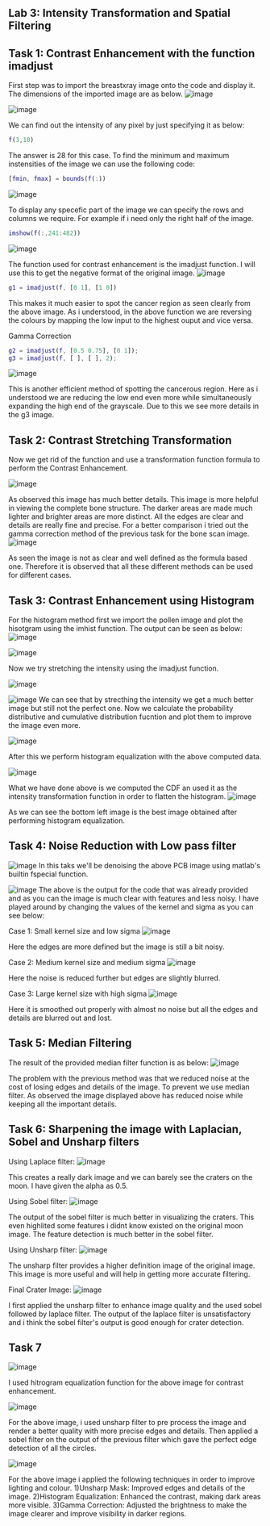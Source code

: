## Lab 3: Intensity Transformation and Spatial Filtering

## Task 1: Contrast Enhancement with the function imadjust

First step was to import the breastxray image onto the code and display it. The dimensions of the imported image are as below.
![image](https://github.com/user-attachments/assets/b12a4cda-d474-425f-ba30-a7d87895bb4b)

![image](https://github.com/user-attachments/assets/45a9daae-31c8-4e89-ac8f-089faadb493e)

We can find out the intensity of any pixel by just specifying it as below:
```matlab
f(3,10)
```
The answer is 28 for this case.
To find the minimum and maximum instensities of the image we can use the following code:
```matlab
[fmin, fmax] = bounds(f(:))
```
![image](https://github.com/user-attachments/assets/3361e1e6-bf0c-4789-bcd1-c2a4c8cf7c6a)

To display any specefic part of the image we can specify the rows and columns we require. For example if i need only the right half of the image.
```matlab
imshow(f(:,241:482))
```
![image](https://github.com/user-attachments/assets/ac0f749e-610d-4c60-90e8-226827079e7c)

The function used for contrast enhancement is the imadjust function. I will use this to get the negative format of the original image.
![image](https://github.com/user-attachments/assets/cc0a2476-aea8-4293-ac19-90854b3b6f20)
```matlab
g1 = imadjust(f, [0 1], [1 0])
```
This makes it much easier to spot the cancer region as seen clearly from the above image. As i understood, in the above function we are reversing the colours by mapping the low input to the highest ouput and vice versa.

Gamma Correction
```matlab
g2 = imadjust(f, [0.5 0.75], [0 1]);
g3 = imadjust(f, [ ], [ ], 2);
```
![image](https://github.com/user-attachments/assets/cc07cc8e-c12a-402e-a1ea-d2cb13904551)

This is another efficient method of spotting the cancerous region. Here as i understood we are reducing the low end even more while simultaneously expanding the high end of the grayscale. Due to this we see more details in the g3 image.

## Task 2: Contrast Stretching Transformation

Now we get rid of the function and use a transformation function formula to perform the Contrast Enhancement.

![image](https://github.com/user-attachments/assets/c6fc4806-bfa2-461a-9753-e1247975f374)

As observed this image has much better details. This image is more helpful in viewing the complete bone structure. The darker areas are made much lighter and brighter areas are more distinct.
All the edges are clear and details are really fine and precise.
For a better comparison i tried out the gamma correction method of the previous task for the bone scan image.
![image](https://github.com/user-attachments/assets/a00b7ef7-d115-406b-be9d-9c282decd45b)

As seen the image is not as clear and well defined as the formula based one. Therefore it is observed that all these different methods can be used for different cases.

## Task 3: Contrast Enhancement using Histogram

For the histogram method first we import the pollen image and plot the hisotgram using the imhist function. The output can be seen as below:
![image](https://github.com/user-attachments/assets/3bfa89ab-48d8-4130-a8a0-d660a672de79)

![image](https://github.com/user-attachments/assets/9c0fc836-82d7-450e-86ae-87f70d381f5a)

Now we try stretching the intensity using the imadjust function.

![image](https://github.com/user-attachments/assets/e3402370-23b4-4f44-95d1-56104a82dceb)

![image](https://github.com/user-attachments/assets/572eac9c-898d-4d51-b225-809102f7f723)
We can see that by strecthing the intensity we get a much better image but still not the perfect one.
Now we calculate the probability distributive and cumulative distribution fucntion and plot them to improve the image even more.

![image](https://github.com/user-attachments/assets/8b8cea74-abf8-4b9f-b841-c6f9df1f34de)

After this we perform histogram equalization with the above computed data. 

![image](https://github.com/user-attachments/assets/59535623-b91f-4bbf-9095-64b30f6ef01e)

What we have done above is we computed the CDF an used it as the intensity transformation function in order to flatten the histogram.
![image](https://github.com/user-attachments/assets/9555951f-9d9d-4ec6-bbb5-31bac782da01)

As we can see the bottom left image is the best image obtained after performing histogram equalization.

## Task 4: Noise Reduction with Low pass filter

![image](https://github.com/user-attachments/assets/5b3103cf-5d66-4d36-8fc9-32b8859fc614)
In this taks we'll be denoising the above PCB image using matlab's builtin fspecial function.

![image](https://github.com/user-attachments/assets/7831059f-cbd1-4d8e-9ca8-0c9cf14fa172)
The above is the output for the code that was already provided and as you can the image is much clear with features and less noisy.
I have played around by changing the values of the kernel and sigma as you can see below:

Case 1: Small kernel size and low sigma
![image](https://github.com/user-attachments/assets/9df11ca3-438a-44a1-bce2-0536796e9441)

Here the edges are more defined but the image is still a bit noisy.

Case 2: Medium kernel size and medium sigma
![image](https://github.com/user-attachments/assets/10063b9e-6f18-4ce0-a3d6-b17a8f363462)

Here the noise is reduced further but edges are slightly blurred.

Case 3: Large kernel size with high sigma
![image](https://github.com/user-attachments/assets/75dd6391-482c-49d7-a7da-6550ea86d6ca)

Here it is smoothed out properly with almost no noise but all the edges and details are blurred out and lost.

## Task 5: Median Filtering

The result of the provided median filter function is as below:
![image](https://github.com/user-attachments/assets/3e98e6cc-0fa9-4bfe-b505-938a25df7f4c)

The problem with the previous method was that we reduced noise at the cost of losing edges and details of the image. To prevent we use median filter. As observed
the image displayed above has reduced noise while keeping all the important details.

## Task 6: Sharpening the image with Laplacian, Sobel and Unsharp filters

Using Laplace filter:
![image](https://github.com/user-attachments/assets/e9f3ec5b-8646-4071-bfe9-13030a0ee62b)

This creates a really dark image and we can barely see the craters on the moon. I have given the alpha as 0.5.

Using Sobel filter:
![image](https://github.com/user-attachments/assets/b4f29a5c-8c60-4d7b-ade6-0a3cf6d7a739)

The output of the sobel filter is much better in visualizing the craters. This even highlited some features i didnt know existed on the original moon image. The feature detection is much better in the sobel filter.

Using Unsharp filter:
![image](https://github.com/user-attachments/assets/f5a8dbc0-8788-4b3e-9826-7e3c3c092b16)

The unsharp filter provides a higher definition image of the original image. This image is more useful and will help in getting more accurate filtering.

Final Crater Image:
![image](https://github.com/user-attachments/assets/6b78a2bb-8bd6-4e8e-a3b7-2cc2bebf0141)

I first applied the unsharp filter to enhance image quality and the used sobel followed by laplace filter. The output of the laplace filter is unsatisfactory and i think the sobel filter's output is good enough for crater detection.

## Task 7
![image](https://github.com/user-attachments/assets/1c3cfe77-eadb-402a-9b19-382dab823e99)

I used hitrogram equalization function for the above image for contrast enhancement.

![image](https://github.com/user-attachments/assets/4de62905-0a26-4b07-9639-59aa10ce2705)

For the above image, i used unsharp filter to pre process the image and render a better quality with more precise edges and details. Then applied a sobel filter on the output of the previous filter which gave the perfect edge detection of all the circles.

![image](https://github.com/user-attachments/assets/810b0b86-ffd1-469b-bce5-c4523de2545c)

For the above image i applied the following techniques in order to improve lighting and colour.
1)Unsharp Mask: Improved edges and details of the image.
2)Histogram Equalization: Enhanced the contrast, making dark areas more visible.
3)Gamma Correction: Adjusted the brightness to make the image clearer and improve visibility in darker regions.
